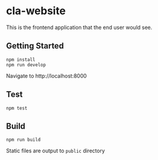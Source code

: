 # cla-website

This is the frontend application that the end user would see.

## Getting Started

```shell
npm install
npm run develop
```

Navigate to http://localhost:8000

## Test

```shell
npm test
```

## Build

```shell
npm run build
```

Static files are output to `public` directory